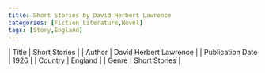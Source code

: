 ```yaml
---
title: Short Stories by David Herbert Lawrence
categories: [Fiction Literature,Novel]
tags: [Story,England]
---     
```

| Title | Short Stories  |
| Author |  David Herbert Lawrence  |
| Publication Date | 1926   |
| Country | England |
| Genre | Short Stories  |
        